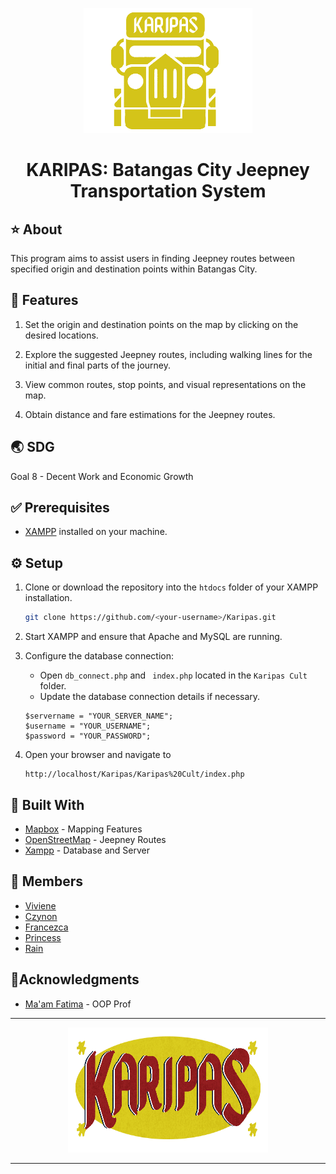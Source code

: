 <p align="center"><img src="https://github.com/VivieneGarcia/Karipas/blob/main/README_Elements/JeepLogoYellow.png" width="270px" height="200px" alt="Jeep Logo"></p>

<h1 align="center">KARIPAS: Batangas City Jeepney Transportation System</h1>


## ⭐ About
This program aims to assist users in finding Jeepney routes between specified origin and destination points within Batangas City.

## 💫 Features 
1. Set the origin and destination points on the map by clicking on the desired locations.

2. Explore the suggested Jeepney routes, including walking lines for the initial and final parts of the journey.

3. View common routes, stop points, and visual representations on the map.

4. Obtain distance and fare estimations for the Jeepney routes.

## 🌏 SDG
Goal 8 - Decent Work and Economic Growth


## ✅ Prerequisites

- [XAMPP](https://www.apachefriends.org/index.html) installed on your machine.


## ⚙️ Setup
1. Clone or download the repository into the `htdocs` folder of your XAMPP installation.

    ```bash
    git clone https://github.com/<your-username>/Karipas.git
    ```

2. Start XAMPP and ensure that Apache and MySQL are running.

3. Configure the database connection:
   - Open `db_connect.php` and  ` index.php` located in the `Karipas Cult` folder.
   - Update the database connection details if necessary.
   ```
   $servername = "YOUR_SERVER_NAME";
   $username = "YOUR_USERNAME";
   $password = "YOUR_PASSWORD";
   ```
    
4. Open your browser and navigate to
   ```
   http://localhost/Karipas/Karipas%20Cult/index.php
   ```

## 🔧 Built With

* [Mapbox](https://www.mapbox.com/) - Mapping Features
* [OpenStreetMap](https://www.openstreetmap.org/) - Jeepney Routes
* [Xampp](http://www.facweb.iitkgp.ac.in/dashboard/) - Database and Server


## 👥 Members

* [Viviene](https://github.com/VivieneGarcia)
* [Czynon](https://github.com/CzynonDeTorres)
* [Francezca](https://github.com/mafranzramos)
* [Princess](https://github.com/princessdlssnts)
* [Rain](https://github.com/rnlyra)

## 🌟Acknowledgments
* [Ma'am Fatima](https://github.com/marieemoiselle) - OOP Prof

---
<p align="center"><img src="https://github.com/VivieneGarcia/Karipas/blob/main/README_Elements/KaripasTextLogo.png" width="320px" height="200px" alt="Jeep Logo"></p>

---

